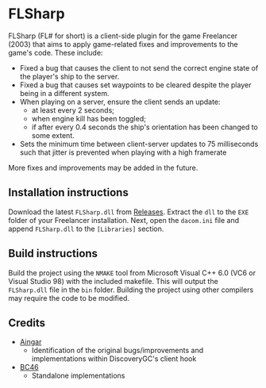 # FLSharp
FLSharp (FL# for short) is a client-side plugin for the game Freelancer (2003) that aims to apply game-related fixes and improvements to the game's code.
These include:
- Fixed a bug that causes the client to not send the correct engine state of the player's ship to the server.
- Fixed a bug that causes set waypoints to be cleared despite the player being in a different system.
- When playing on a server, ensure the client sends an update:
    - at least every 2 seconds;
    - when engine kill has been toggled;
    - if after every 0.4 seconds the ship's orientation has been changed to some extent.
- Sets the minimum time between client-server updates to 75 milliseconds such that jitter is prevented when playing with a high framerate

More fixes and improvements may be added in the future.

## Installation instructions
Download the latest `FLSharp.dll` from [Releases](https://github.com/BC46/FLSharp/releases). Extract the `dll` to the `EXE` folder of your Freelancer installation. Next, open the `dacom.ini` file and append `FLSharp.dll` to the `[Libraries]` section.

## Build instructions
Build the project using the `NMAKE` tool from Microsoft Visual C++ 6.0 (VC6 or Visual Studio 98) with the included makefile.
This will output the `FLSharp.dll` file in the `bin` folder.
Building the project using other compilers may require the code to be modified.

## Credits
- [Aingar](https://github.com/Aingar)
  - Identification of the original bugs/improvements and implementations within DiscoveryGC's client hook
- [BC46](https://github.com/BC46)
  - Standalone implementations
